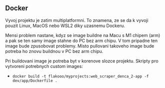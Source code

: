 ## Docker
Vyvoj projektu je zatim multiplatformni. To znamena, ze se da k vyvoji pouzit Linux, MacOS 
nebo WSL2 diky uzasnemu Dockeru.

Mensi problem nastane, kdyz se image buildne na Macu s M1 chipem (arm) a pak se ten samy 
image stahne do PC bez arm chipu. V tom pripadne ten image bude zpusobovat problemy. 
Misto pullovani takoveho image bude potreba ho znovu buildnou v PC bez arm chipu.

Pri buildovani image je potreba byt v korenove slozce projektu. Skripty pro vytvoreni 
potrebnych custom images: 
- `docker build -t flakooo/myprojects:web_scraper_denca_2-app -f dev/app/Dockerfile .`
